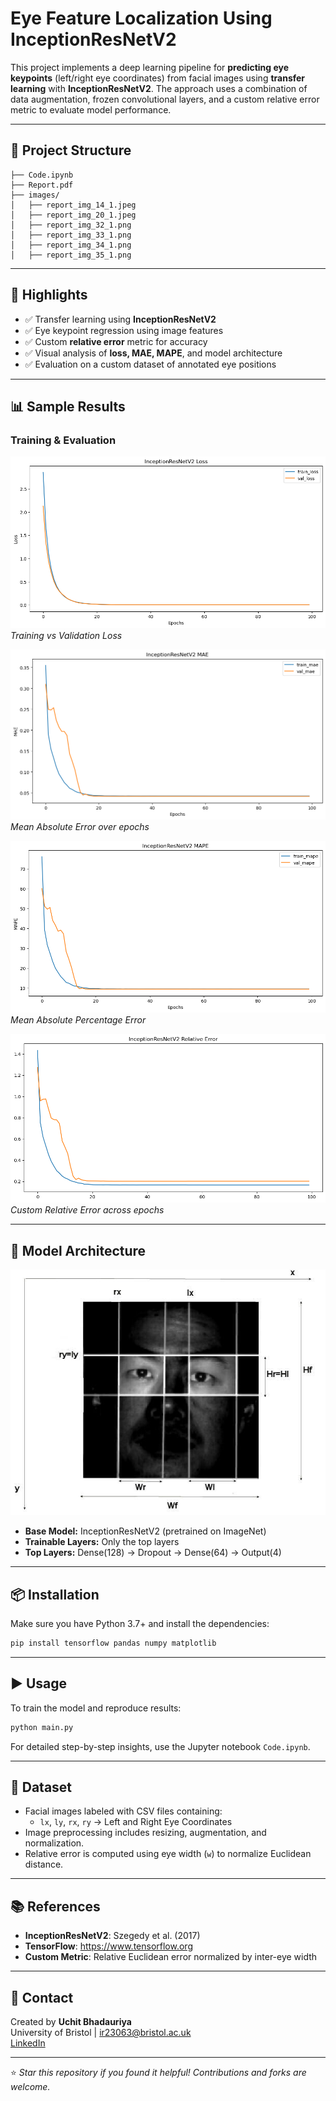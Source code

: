 
# Eye Feature Localization Using InceptionResNetV2

This project implements a deep learning pipeline for **predicting eye keypoints** (left/right eye coordinates) from facial images using **transfer learning** with **InceptionResNetV2**. The approach uses a combination of data augmentation, frozen convolutional layers, and a custom relative error metric to evaluate model performance.

---

## 📁 Project Structure

```
├── Code.ipynb
├── Report.pdf
├── images/
│   ├── report_img_14_1.jpeg
│   ├── report_img_20_1.jpeg
│   ├── report_img_32_1.png
│   ├── report_img_33_1.png
│   ├── report_img_34_1.png
│   ├── report_img_35_1.png
```

---

## 🚀 Highlights

- ✅ Transfer learning using **InceptionResNetV2**
- ✅ Eye keypoint regression using image features
- ✅ Custom **relative error** metric for accuracy
- ✅ Visual analysis of **loss, MAE, MAPE**, and model architecture
- ✅ Evaluation on a custom dataset of annotated eye positions

---

## 📊 Sample Results

### Training & Evaluation

![Loss Curve](images/report_img_32_1.png)  
*Training vs Validation Loss*

![MAE Comparison](images/report_img_33_1.png)  
*Mean Absolute Error over epochs*

![MAPE Evaluation](images/report_img_34_1.png)  
*Mean Absolute Percentage Error*

![Relative Error](images/report_img_35_1.png)  
*Custom Relative Error across epochs*

---

## 🧠 Model Architecture

![Model Diagram](images/report_img_20_1.jpeg)

- **Base Model:** InceptionResNetV2 (pretrained on ImageNet)
- **Trainable Layers:** Only the top layers
- **Top Layers:** Dense(128) → Dropout → Dense(64) → Output(4)

---

## 📦 Installation

Make sure you have Python 3.7+ and install the dependencies:

```bash
pip install tensorflow pandas numpy matplotlib
```

---

## ▶️ Usage

To train the model and reproduce results:

```bash
python main.py
```

For detailed step-by-step insights, use the Jupyter notebook `Code.ipynb`.

---

## 📂 Dataset

- Facial images labeled with CSV files containing:
  - `lx`, `ly`, `rx`, `ry` → Left and Right Eye Coordinates
- Image preprocessing includes resizing, augmentation, and normalization.
- Relative error is computed using eye width (`w`) to normalize Euclidean distance.

---

## 📚 References

- **InceptionResNetV2**: Szegedy et al. (2017)
- **TensorFlow**: https://www.tensorflow.org
- **Custom Metric**: Relative Euclidean error normalized by inter-eye width

---

## 👤 Contact

Created by **Uchit Bhadauriya**  
University of Bristol | ir23063@bristol.ac.uk  
[LinkedIn](https://www.linkedin.com/in/uchit-bhadauriya-a96478204)

---

⭐️ *Star this repository if you found it helpful! Contributions and forks are welcome.* 
